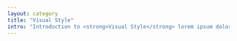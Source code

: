 ```yaml
---
layout: category
title: "Visual Style"
intro: "Introduction to <strong>Visual Style</strong> lorem ipsum dolor sit amet"
---
```

